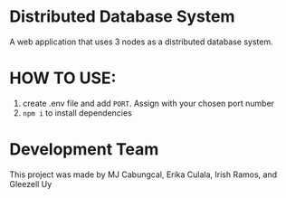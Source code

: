 # Distributed Database System
A web application that uses 3 nodes as a distributed database system.

# HOW TO USE:
1. create .env file and add `PORT`. Assign with your chosen port number
2. `npm i` to install dependencies

# Development Team
This project was made by MJ Cabungcal, Erika Culala, Irish Ramos, and Gleezell Uy